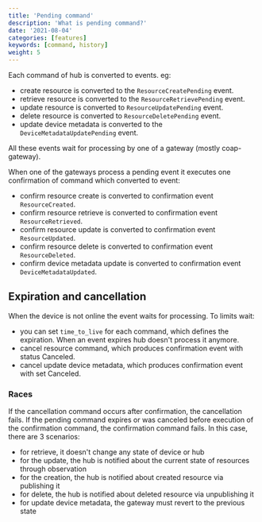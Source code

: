 ```yaml
---
title: 'Pending command'
description: 'What is pending command?'
date: '2021-08-04'
categories: [features]
keywords: [command, history]
weight: 5
---
```


Each command of hub is converted to events. eg:

- create resource is converted to the `ResourceCreatePending` event.
- retrieve resource is converted to the `ResourceRetrievePending` event.
- update resource is converted  to `ResourceUpdatePending` event.
- delete resource is converted  to `ResourceDeletePending` event.
- update device metadata is converted  to the `DeviceMetadataUpdatePending` event.

All these events wait for processing by one of a gateway (mostly coap-gateway).

When one of the gateways process a pending event it executes one confirmation of command which converted to event:

- confirm resource create is converted to confirmation event `ResourceCreated`.
- confirm resource retrieve is converted to confirmation event `ResourceRetrieved`.
- confirm resource update is converted to confirmation event `ResourceUpdated`.
- confirm resource delete is converted to confirmation event `ResourceDeleted`.
- confirm device metadata update is converted to confirmation event `DeviceMetadataUpdated`.

## Expiration and cancellation

When the device is not online the event waits for processing.
To limits wait:

- you can set `time_to_live` for each command, which defines the expiration. When an event expires hub doesn't process it anymore.
- cancel resource command, which produces confirmation event with status Canceled.
- cancel update device metadata, which produces confirmation event with set Canceled.

### Races

If the cancellation command occurs after confirmation, the cancellation fails.
If the pending command expires or was canceled before execution of the confirmation command, the confirmation command fails. In this case, there are 3 scenarios:

- for retrieve, it doesn't change any state of device or hub
- for the update, the hub is notified about the current state of resources through observation
- for the creation, the hub is notified about created resource via publishing it
- for delete, the hub is notified about deleted resource via unpublishing it
- for update device metadata, the gateway must revert to the previous state
